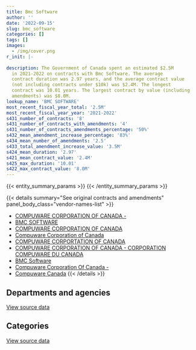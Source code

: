 ```yaml
---
title: Bmc Software
author: ''
date: '2022-09-15'
slug: bmc_software
categories: []
tags: []
images:
  - /img/cover.png
r_init: |-
  
description: The Government of Canada spent an estimated $2.5M
  in 2021-2022 on contracts with Bmc Software. The average
  contract duration was 2.97 years, and the average contract value
  (not including contracts under $10k) was $2.4M. The longest
  contract was 10.01 years. The largest contract by value (including
  amendments) was $8.0M.
lookup_name: 'BMC SOFTWARE'
most_recent_fiscal_year_total: '2.5M'
most_recent_fiscal_year_year: '2021-2022'
s431_number_of_contracts: '8'
s431_number_of_contracts_with_amendments: '4'
s431_number_of_contracts_amendments_percentage: '50%'
s432_mean_amendment_increase_percentage: '83%'
s434_mean_number_of_amendments: '2.5'
s433_total_amendment_increase_value: '3.5M'
s424_mean_duration: '2.97'
s421_mean_contract_value: '2.4M'
s425_max_duration: '10.01'
s422_max_contract_value: '8.0M'
---
```


<script src="/rmarkdown-libs/htmlwidgets/htmlwidgets.js"></script>
<link href="/rmarkdown-libs/datatables-css/datatables-crosstalk.css" rel="stylesheet" />
<script src="/rmarkdown-libs/datatables-binding/datatables.js"></script>
<script src="/rmarkdown-libs/jquery/jquery-3.6.0.min.js"></script>
<link href="/rmarkdown-libs/dt-core-bootstrap/css/dataTables.bootstrap.min.css" rel="stylesheet" />
<link href="/rmarkdown-libs/dt-core-bootstrap/css/dataTables.bootstrap.extra.css" rel="stylesheet" />
<script src="/rmarkdown-libs/dt-core-bootstrap/js/jquery.dataTables.min.js"></script>
<script src="/rmarkdown-libs/dt-core-bootstrap/js/dataTables.bootstrap.min.js"></script>
<link href="/rmarkdown-libs/crosstalk/css/crosstalk.min.css" rel="stylesheet" />
<script src="/rmarkdown-libs/crosstalk/js/crosstalk.min.js"></script>
<script src="/rmarkdown-libs/htmlwidgets/htmlwidgets.js"></script>
<link href="/rmarkdown-libs/datatables-css/datatables-crosstalk.css" rel="stylesheet" />
<script src="/rmarkdown-libs/datatables-binding/datatables.js"></script>
<script src="/rmarkdown-libs/jquery/jquery-3.6.0.min.js"></script>
<link href="/rmarkdown-libs/dt-core-bootstrap/css/dataTables.bootstrap.min.css" rel="stylesheet" />
<link href="/rmarkdown-libs/dt-core-bootstrap/css/dataTables.bootstrap.extra.css" rel="stylesheet" />
<script src="/rmarkdown-libs/dt-core-bootstrap/js/jquery.dataTables.min.js"></script>
<script src="/rmarkdown-libs/dt-core-bootstrap/js/dataTables.bootstrap.min.js"></script>
<link href="/rmarkdown-libs/crosstalk/css/crosstalk.min.css" rel="stylesheet" />
<script src="/rmarkdown-libs/crosstalk/js/crosstalk.min.js"></script>

{{< entity_summary_params >}}
{{< /entity_summary_params >}}

{{< details summary="See original contracts and amendments" panel_body_class="vendor-names-list" >}}
- [COMPUWARE CORPORATION OF CANADA -](https://search.open.canada.ca/en/ct/?sort=contract_value_f%20desc&page=1&search_text=%22COMPUWARE%20CORPORATION%20OF%20CANADA%20-%22)
- [BMC SOFTWARE](https://search.open.canada.ca/en/ct/?sort=contract_value_f%20desc&page=1&search_text=%22BMC%20SOFTWARE%22)
- [COMPUWARE CORPORATION OF CANADA](https://search.open.canada.ca/en/ct/?sort=contract_value_f%20desc&page=1&search_text=%22COMPUWARE%20CORPORATION%20OF%20CANADA%22)
- [Compuware Corporation of Canada](https://search.open.canada.ca/en/ct/?sort=contract_value_f%20desc&page=1&search_text=%22Compuware%20Corporation%20of%20Canada%22)
- [COMPUWARE CORPORTATION OF CANADA](https://search.open.canada.ca/en/ct/?sort=contract_value_f%20desc&page=1&search_text=%22COMPUWARE%20CORPORTATION%20OF%20CANADA%22)
- [COMPUWARE CORPORATION OF CANADA - CORPORATION COMPUWARE DU CANADA](https://search.open.canada.ca/en/ct/?sort=contract_value_f%20desc&page=1&search_text=%22COMPUWARE%20CORPORATION%20OF%20CANADA%20-%20CORPORATION%20COMPUWARE%20DU%20CANADA%22)
- [BMC Software](https://search.open.canada.ca/en/ct/?sort=contract_value_f%20desc&page=1&search_text=%22BMC%20Software%22)
- [Compuware Corporation Of Canada -](https://search.open.canada.ca/en/ct/?sort=contract_value_f%20desc&page=1&search_text=%22Compuware%20Corporation%20Of%20Canada%20-%22)
- [Compuware Canada](https://search.open.canada.ca/en/ct/?sort=contract_value_f%20desc&page=1&search_text=%22Compuware%20Canada%22)
{{< /details >}}

## Departments and agencies

<div id="htmlwidget-1" style="width:100%;height:auto;" class="datatables html-widget"></div>
<script type="application/json" data-for="htmlwidget-1">{"x":{"style":"bootstrap","filter":"none","vertical":false,"data":[["<a href=\"/departments/cra-arc/\">Canada Revenue Agency<\/a>","<a href=\"/departments/crtc/\">Canadian Radio-television and Telecommunications Commission<\/a>","<a href=\"/departments/irb-cisr/\">Immigration and Refugee Board of Canada<\/a>","<a href=\"/departments/ssc-spc/\">Shared Services Canada<\/a>"],[287371.4,null,null,2122392.86],[288158.72,null,436.97,2913628.01],[287371.4,5712.85,24251.7,2470595.28],[55112.32,6359.2,null,2470595.28]],"container":"<table class=\"table table-striped table-hover row-border order-column display\">\n  <thead>\n    <tr>\n      <th>Department<\/th>\n      <th>2018-2019<\/th>\n      <th>2019-2020<\/th>\n      <th>2020-2021<\/th>\n      <th>2021-2022<\/th>\n    <\/tr>\n  <\/thead>\n<\/table>","options":{"order":[[4,"desc"]],"pageLength":10,"autoWidth":true,"columnDefs":[{"targets":1,"render":"function(data, type, row, meta) {\n    return type !== 'display' ? data : DTWidget.formatCurrency(data, \"$\", 2, 3, \",\", \".\", true, null);\n  }"},{"targets":2,"render":"function(data, type, row, meta) {\n    return type !== 'display' ? data : DTWidget.formatCurrency(data, \"$\", 2, 3, \",\", \".\", true, null);\n  }"},{"targets":3,"render":"function(data, type, row, meta) {\n    return type !== 'display' ? data : DTWidget.formatCurrency(data, \"$\", 2, 3, \",\", \".\", true, null);\n  }"},{"targets":4,"render":"function(data, type, row, meta) {\n    return type !== 'display' ? data : DTWidget.formatCurrency(data, \"$\", 2, 3, \",\", \".\", true, null);\n  }"},{"width":"16%","targets":[1,2,3,4]},{"className":"dt-right","targets":[1,2,3,4]}],"orderClasses":false}},"evals":["options.columnDefs.0.render","options.columnDefs.1.render","options.columnDefs.2.render","options.columnDefs.3.render"],"jsHooks":[]}</script>
<p class="text-right">
<a href="https://github.com/GoC-Spending/contracts-data/tree/main/data/out/vendors/bmc_software/summary_by_fiscal_year_by_department.csv" class="source-data-link btn btn-link">View source data</a>
</p>

## Categories

<div id="htmlwidget-2" style="width:100%;height:auto;" class="datatables html-widget"></div>
<script type="application/json" data-for="htmlwidget-2">{"x":{"style":"bootstrap","filter":"none","vertical":false,"data":[["<a href=\"/categories/information_technology/\">Information technology<\/a>"],[2409764.27],[3202223.7],[2787931.24],[2532066.81]],"container":"<table class=\"table table-striped table-hover row-border order-column display\">\n  <thead>\n    <tr>\n      <th>Category<\/th>\n      <th>2018-2019<\/th>\n      <th>2019-2020<\/th>\n      <th>2020-2021<\/th>\n      <th>2021-2022<\/th>\n    <\/tr>\n  <\/thead>\n<\/table>","options":{"order":[[4,"desc"]],"dom":"t","pageLength":30,"autoWidth":true,"columnDefs":[{"targets":1,"render":"function(data, type, row, meta) {\n    return type !== 'display' ? data : DTWidget.formatCurrency(data, \"$\", 2, 3, \",\", \".\", true, null);\n  }"},{"targets":2,"render":"function(data, type, row, meta) {\n    return type !== 'display' ? data : DTWidget.formatCurrency(data, \"$\", 2, 3, \",\", \".\", true, null);\n  }"},{"targets":3,"render":"function(data, type, row, meta) {\n    return type !== 'display' ? data : DTWidget.formatCurrency(data, \"$\", 2, 3, \",\", \".\", true, null);\n  }"},{"targets":4,"render":"function(data, type, row, meta) {\n    return type !== 'display' ? data : DTWidget.formatCurrency(data, \"$\", 2, 3, \",\", \".\", true, null);\n  }"},{"width":"16%","targets":[1,2,3,4]},{"className":"dt-right","targets":[1,2,3,4]}],"orderClasses":false,"lengthMenu":[10,25,30,50,100]}},"evals":["options.columnDefs.0.render","options.columnDefs.1.render","options.columnDefs.2.render","options.columnDefs.3.render"],"jsHooks":[]}</script>
<p class="text-right">
<a href="https://github.com/GoC-Spending/contracts-data/tree/main/data/out/vendors/bmc_software/summary_by_fiscal_year_by_category.csv" class="source-data-link btn btn-link">View source data</a>
</p>
